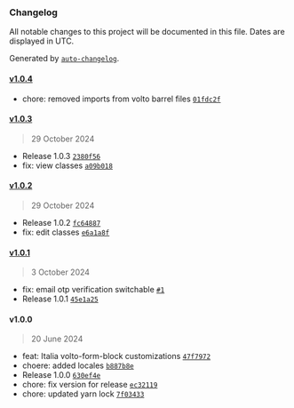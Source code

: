 ### Changelog

All notable changes to this project will be documented in this file. Dates are displayed in UTC.

Generated by [`auto-changelog`](https://github.com/CookPete/auto-changelog).

#### [v1.0.4](https://github.com/RedTurtle/volto-form-block-italia/compare/v1.0.3...v1.0.4)

- chore: removed imports from volto barrel files [`01fdc2f`](https://github.com/RedTurtle/volto-form-block-italia/commit/01fdc2f69f06b734c737a54f32982556cba575bd)

#### [v1.0.3](https://github.com/RedTurtle/volto-form-block-italia/compare/v1.0.2...v1.0.3)

> 29 October 2024

- Release 1.0.3 [`2380f56`](https://github.com/RedTurtle/volto-form-block-italia/commit/2380f5632d1b0c905b4383bbfc5f0e3ce6074cc8)
- fix: view classes [`a09b018`](https://github.com/RedTurtle/volto-form-block-italia/commit/a09b018a24ae3a08cb6cd0b43d0a3f8dbc6a2e66)

#### [v1.0.2](https://github.com/RedTurtle/volto-form-block-italia/compare/v1.0.1...v1.0.2)

> 29 October 2024

- Release 1.0.2 [`fc64887`](https://github.com/RedTurtle/volto-form-block-italia/commit/fc64887844afe9850c284bc2862031fa13bb91f1)
- fix: edit classes [`e6a1a8f`](https://github.com/RedTurtle/volto-form-block-italia/commit/e6a1a8fa15dea3e89083b40b0aacf3ba39bb5542)

#### [v1.0.1](https://github.com/RedTurtle/volto-form-block-italia/compare/v1.0.0...v1.0.1)

> 3 October 2024

- fix: email otp verification switchable [`#1`](https://github.com/RedTurtle/volto-form-block-italia/pull/1)
- Release 1.0.1 [`45e1a25`](https://github.com/RedTurtle/volto-form-block-italia/commit/45e1a25aca41596b7a222a23be1357b842ab0ba5)

#### v1.0.0

> 20 June 2024

- feat: Italia volto-form-block customizations [`47f7972`](https://github.com/RedTurtle/volto-form-block-italia/commit/47f7972c99fd4423ab887e5452fcb1c105d7ce6d)
- choere: added locales [`b887b8e`](https://github.com/RedTurtle/volto-form-block-italia/commit/b887b8ea0561ff3063a431f2258833a5bb5cc163)
- Release 1.0.0 [`630ef4e`](https://github.com/RedTurtle/volto-form-block-italia/commit/630ef4ec881583d0c5a4a6ba283907bffe27c09f)
- chore: fix version for release [`ec32119`](https://github.com/RedTurtle/volto-form-block-italia/commit/ec32119443e8ce1bc181a40c27f56800f02ec4ab)
- chore: updated yarn lock [`7f03433`](https://github.com/RedTurtle/volto-form-block-italia/commit/7f03433e7e684fc5c2c81cb0c1180af140c1be29)
